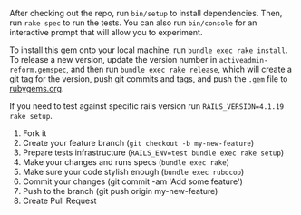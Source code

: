 After checking out the repo, run `bin/setup` to install dependencies. Then, run `rake spec` to run the tests. 
You can also run `bin/console` for an interactive prompt that will allow you to experiment.

To install this gem onto your local machine, run `bundle exec rake install`. 
To release a new version, update the version number in `activeadmin-reform.gemspec`, and then 
run `bundle exec rake release`, which will create a git tag for the version, push git commits and tags, 
and push the `.gem` file to [rubygems.org](https://rubygems.org).

If you need to test against specific rails version run `RAILS_VERSION=4.1.19 rake setup`.

1. Fork it
2. Create your feature branch (`git checkout -b my-new-feature`)
3. Prepare tests infrastructure (`RAILS_ENV=test bundle exec rake setup`)
4. Make your changes and runs specs (`bundle exec rake`)
5. Make sure your code stylish enough  (`bundle exec rubocop`)
6. Commit your changes (git commit -am 'Add some feature')
7. Push to the branch (git push origin my-new-feature)
8. Create Pull Request
